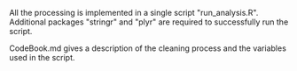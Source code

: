 All the processing is implemented in a single script "run_analysis.R". Additional packages "stringr" and "plyr" are required to successfully run the script.

CodeBook.md gives a description of the cleaning process and the variables used in the script.
